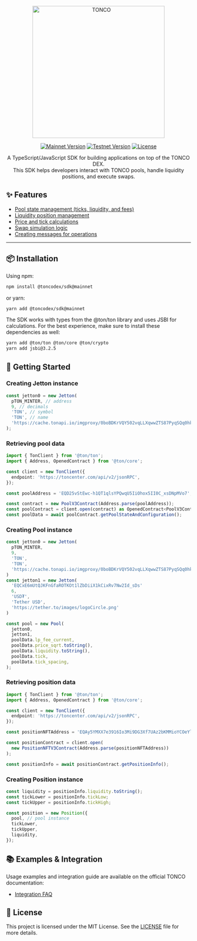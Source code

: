 <p align="center">
  <a href="https://tonco.io/"><img alt="TONCO" src="https://app.tonco.io/tonco-logo.svg" width="360"></a>
</p>

<p align="center">
  <a href="https://www.npmjs.com/package/@toncodex/sdk?activeTab=versions"><img src="https://img.shields.io/npm/v/@toncodex/sdk/mainnet?color=green" alt="Mainnet Version"></a>
  <a href="https://www.npmjs.com/package/@toncodex/sdk?activeTab=versions"><img src="https://img.shields.io/npm/v/@toncodex/sdk/testnet?color=orange" alt="Testnet Version"></a>
  <a href="https://github.com/cryptoalgebra/tonco-sdk/blob/main/LICENSE"><img src="https://img.shields.io/badge/license-MIT-blue" alt="License"></a>
</p>

<p align="center">
  A TypeScript/JavaScript SDK for building applications on top of the TONCO DEX.<br>
  This SDK helps developers interact with TONCO pools, handle liquidity positions, and execute swaps.
</p>

## ✨ Features

- [Pool state management (ticks, liquidity, and fees)](https://github.com/cryptoalgebra/tonco-sdk/blob/main/src/entities/Pool.ts)
- [Liquidity position management](https://github.com/cryptoalgebra/tonco-sdk/blob/main/src/entities/position.ts)
- [Price and tick calculations](https://github.com/cryptoalgebra/tonco-sdk/blob/main/src/utils/priceTickConversions.ts)
- [Swap simulation logic](https://github.com/cryptoalgebra/tonco-sdk/blob/main/src/classes/SwapSimulator.ts)
- [Creating messages for operations](https://github.com/cryptoalgebra/tonco-sdk/blob/main/src/classes/PoolMessageManager.ts)

---

## 📦 Installation

Using npm:

```bash
npm install @toncodex/sdk@mainnet
```

or yarn:

```bash
yarn add @toncodex/sdk@mainnet
```

The SDK works with types from the @ton/ton library and uses JSBI for calculations. For the best experience, make sure to install these dependencies as well:

```bash
yarn add @ton/ton @ton/core @ton/crypto
yarn add jsbi@3.2.5
```

## 🚀 Getting Started

### Creating Jetton instance

```ts
const jetton0 = new Jetton(
  pTON_MINTER, // address
  9, // decimals
  'TON', // symbol
  'TON', // name
  'https://cache.tonapi.io/imgproxy/0boBDKrVQY502vqLLXqwwZTS87PyqSQq0hke-x11lqs/rs:fill:200:200:1/g:no/aHR0cHM6Ly90b25jby5pby9zdGF0aWMvdG9rZW4vVE9OX1RPS0VOLndlYnA.webp' // image
);
```

### Retrieving pool data

```ts
import { TonClient } from '@ton/ton';
import { Address, OpenedContract } from '@ton/core';

const client = new TonClient({
  endpoint: 'https://toncenter.com/api/v2/jsonRPC',
});

const poolAddress = 'EQD25vStEwc-h1QT1qlsYPQwqU5IiOhox5II0C_xsDNpMVo7'; // TON - USDT

const contract = new PoolV3Contract(Address.parse(poolAddress));
const poolContract = client.open(contract) as OpenedContract<PoolV3Contract>;
const poolData = await poolContract.getPoolStateAndConfiguration();
```

### Creating Pool instance

```ts
const jetton0 = new Jetton(
  pTON_MINTER,
  9,
  'TON',
  'TON',
  'https://cache.tonapi.io/imgproxy/0boBDKrVQY502vqLLXqwwZTS87PyqSQq0hke-x11lqs/rs:fill:200:200:1/g:no/aHR0cHM6Ly90b25jby5pby9zdGF0aWMvdG9rZW4vVE9OX1RPS0VOLndlYnA.webp'
)
const jetton1 = new Jetton(
  'EQCxE6mUtQJKFnGfaROTKOt1lZbDiiX1kCixRv7Nw2Id_sDs'
  6,
  'USD₮',
  'Tether USD',
  'https://tether.to/images/logoCircle.png'
)

const pool = new Pool(
  jetton0,
  jetton1,
  poolData.lp_fee_current,
  poolData.price_sqrt.toString(),
  poolData.liquidity.toString(),
  poolData.tick,
  poolData.tick_spacing,
);
```

### Retrieving position data

```ts
import { TonClient } from '@ton/ton';
import { Address, OpenedContract } from '@ton/core';

const client = new TonClient({
  endpoint: 'https://toncenter.com/api/v2/jsonRPC',
});

const positionNFTAddress = 'EQAy5YMXX7e3916Io3Mi9DG3Xf7UAz2bKMMioYCOeYlDm7Ry'; // #3143 LP Position: [ -62160 -> -56100 ]

const positionContract = client.open(
  new PositionNFTV3Contract(Address.parse(positionNFTAddress))
);

const positionInfo = await positionContract.getPositionInfo();
```

### Creating Position instance

```ts
const liquidity = positionInfo.liquidity.toString();
const tickLower = positionInfo.tickLow;
const tickUpper = positionInfo.tickHigh;

const position = new Position({
  pool, // pool instance
  tickLower,
  tickUpper,
  liquidity,
});
```

## 📚 Examples & Integration

Usage examples and integration guide are available on the official TONCO documentation:

- [Integration FAQ](https://docs.tonco.io/technical-reference/integration-faq)

## 📄 License

This project is licensed under the MIT License. See the [LICENSE](https://github.com/cryptoalgebra/tonco-sdk/blob/main/LICENSE) file for more details.
